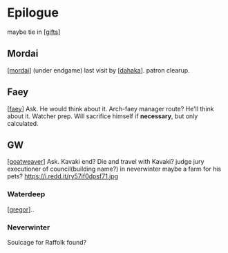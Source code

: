 # Epilogue

maybe tie in [[gifts]]
## Mordai
[[mordai]] (under endgame) last visit by [[dahaka]].
patron clearup.

## Faey
[[faey]]
Ask. He would think about it.
Arch-faey manager route?
He'll think about it.
Watcher prep.
Will sacrifice himself if __necessary__, but only calculated.

## GW
[[goatweaver]]
Ask. Kavaki end? Die and travel with Kavaki?
judge jury executioner of council(building name?) in neverwinter
maybe a farm for his pets? https://i.redd.it/ry57if0dpsf71.jpg

### Waterdeep
[[gregor]]..

### Neverwinter
Soulcage for Raffolk found?

[//begin]: # "Autogenerated link references for markdown compatibility"
[gifts]: gifts "Gifts"
[mordai]: ../pcs/mordai "Mordai"
[dahaka]: ../deities/dahaka "Dahaka"
[faey]: ../pcs/faey "Faeynore"
[goatweaver]: ../pcs/goatweaver "Goatweaver"
[gregor]: ../npcs/gregor "Gregor"
[//end]: # "Autogenerated link references"
